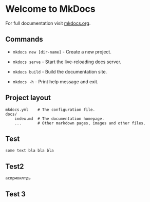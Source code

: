 # Welcome to MkDocs

For full documentation visit [mkdocs.org](https://www.mkdocs.org).

## Commands


* `mkdocs new [dir-name]` - Create a new project.

* `mkdocs serve` - Start the live-reloading docs server.

* `mkdocs build` - Build the documentation site.

* `mkdocs -h` - Print help message and exit.

## Project layout

    mkdocs.yml    # The configuration file.
    docs/
        index.md  # The documentation homepage.
        ...       # Other markdown pages, images and other files.

## Test

    some text bla bla bla

## Test2

    аспрмоилтдь

## Test 3